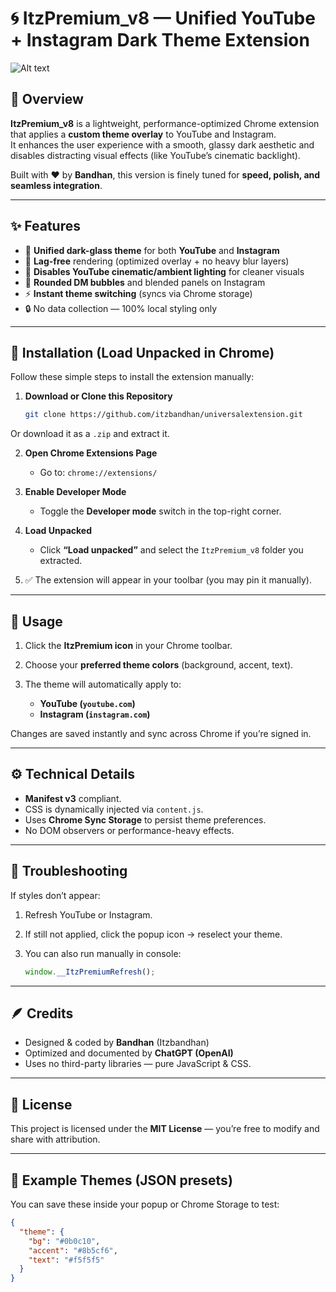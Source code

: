 
# 🌀 ItzPremium_v8 — Unified YouTube + Instagram Dark Theme Extension  
![Alt text](img(3).png)


## 💫 Overview  
**ItzPremium_v8** is a lightweight, performance-optimized Chrome extension that applies a **custom theme overlay** to YouTube and Instagram.  
It enhances the user experience with a smooth, glassy dark aesthetic and disables distracting visual effects (like YouTube’s cinematic backlight).  

Built with ❤️ by **Bandhan**, this version is finely tuned for **speed, polish, and seamless integration**.  

---

## ✨ Features  
- 🌙 **Unified dark-glass theme** for both **YouTube** and **Instagram**  
- 💨 **Lag-free** rendering (optimized overlay + no heavy blur layers)  
- 🎥 **Disables YouTube cinematic/ambient lighting** for cleaner visuals  
- 💬 **Rounded DM bubbles** and blended panels on Instagram  
- ⚡ **Instant theme switching** (syncs via Chrome storage)  
- 🔒 No data collection — 100% local styling only  

---



## 🧩 Installation (Load Unpacked in Chrome)
Follow these simple steps to install the extension manually:

1. **Download or Clone this Repository**
   ```bash
   git clone https://github.com/itzbandhan/universalextension.git


Or download it as a `.zip` and extract it.

2. **Open Chrome Extensions Page**

   * Go to: `chrome://extensions/`

3. **Enable Developer Mode**

   * Toggle the **Developer mode** switch in the top-right corner.

4. **Load Unpacked**

   * Click **“Load unpacked”** and select the `ItzPremium_v8` folder you extracted.

5. ✅ The extension will appear in your toolbar (you may pin it manually).

---

## 🎨 Usage

1. Click the **ItzPremium icon** in your Chrome toolbar.
2. Choose your **preferred theme colors** (background, accent, text).
3. The theme will automatically apply to:

   * **YouTube (`youtube.com`)**
   * **Instagram (`instagram.com`)**

Changes are saved instantly and sync across Chrome if you’re signed in.

---

## ⚙️ Technical Details

* **Manifest v3** compliant.
* CSS is dynamically injected via `content.js`.
* Uses **Chrome Sync Storage** to persist theme preferences.
* No DOM observers or performance-heavy effects.

---

## 🧠 Troubleshooting

If styles don’t appear:

1. Refresh YouTube or Instagram.
2. If still not applied, click the popup icon → reselect your theme.
3. You can also run manually in console:

   ```js
   window.__ItzPremiumRefresh();
   ```

---

## 🪶 Credits

* Designed & coded by **Bandhan** (Itzbandhan)
* Optimized and documented by **ChatGPT (OpenAI)**
* Uses no third-party libraries — pure JavaScript & CSS.

---

## 📜 License

This project is licensed under the **MIT License** — you’re free to modify and share with attribution.

---

## 🧩 Example Themes (JSON presets)

You can save these inside your popup or Chrome Storage to test:

```json
{
  "theme": {
    "bg": "#0b0c10",
    "accent": "#8b5cf6",
    "text": "#f5f5f5"
  }
}
```


